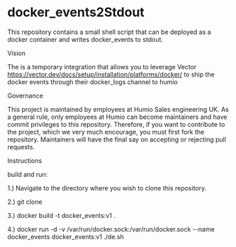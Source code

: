 # docker_events2Stdout

This repository contains a small shell script that can be deployed as a docker container and writes docker_events to stdout.

Vision

The is a temporary integration that allows you to leverage Vector https://vector.dev/docs/setup/installation/platforms/docker/ to ship the docker events through their docker_logs channel to humio

Governance

This project is maintained by employees at Humio Sales engineering UK. As a general rule, only employees at Humio can become maintainers and have commit privileges to this repository. Therefore, if you want to contribute to the project, which we very much encourage, you must first fork the repository. Maintainers will have the final say on accepting or rejecting pull requests.

Instructions

build and run:

1.) Navigate to the directory where you wish to clone this repository.

2.) git clone

3.) docker build -t docker_events:v1 .

4.) docker run -d -v /var/run/docker.sock:/var/run/docker.sock --name docker_events docker_events:v1 ./de.sh
